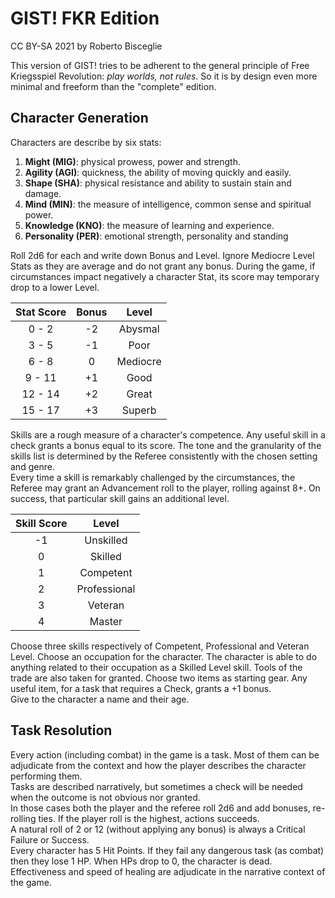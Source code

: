 # GIST! FKR Edition

CC BY-SA 2021 by Roberto Bisceglie

This version of GIST! tries to be adherent to the general principle of Free Kriegsspiel Revolution: *play worlds, not rules*. So it is by design even more minimal and freeform than the "complete" edition.

## Character Generation

Characters are describe by six stats:

1. **Might (MIG)**: physical prowess, power and strength.
2. **Agility (AGI)**: quickness, the ability of moving quickly and easily.
3. **Shape (SHA)**: physical resistance and ability to sustain stain and damage.
4. **Mind (MIN)**: the measure of intelligence, common sense and spiritual power.
5. **Knowledge (KNO)**: the measure of learning and experience.
6. **Personality (PER)**: emotional strength, personality and standing

Roll 2d6 for each and write down Bonus and Level. Ignore Mediocre Level Stats as they are average and do not grant any bonus. During the game, if circumstances impact negatively a character Stat, its score may temporary drop to a lower Level.

| Stat Score | Bonus | Level    |
|:----------:|:-----:|:--------:|
| 0 - 2      | -2    | Abysmal  |
| 3 - 5      | -1    | Poor     |
| 6 - 8      | 0     | Mediocre |
| 9 - 11     | +1    | Good     |
| 12 - 14    | +2    | Great    |
| 15 - 17    | +3    | Superb   |

Skills are a rough measure of a character's competence. Any useful skill in a check grants a bonus equal to its score. The tone and the granularity of the skills list is determined by the Referee consistently with the chosen setting and genre.  
Every time a skill is remarkably challenged by the circumstances, the Referee may grant an Advancement roll to the player, rolling against 8+. On success, that particular skill gains an additional level.  

| Skill Score | Level        |
|:-----------:|:------------:|
| -1          | Unskilled    |
| 0           | Skilled      |
| 1           | Competent    |
| 2           | Professional |
| 3           | Veteran      |
| 4           | Master       |

Choose three skills  respectively of Competent, Professional and Veteran Level. 
Choose an occupation for the character. The character is able to do anything related to their occupation as a Skilled Level skill. Tools of the trade are also taken for granted. 
Choose two items as starting gear.  Any useful item, for a task that requires a Check, grants a +1 bonus.  
Give to the character a name and their age.  

## Task Resolution

Every action (including combat) in the game is a task. Most of them can be adjudicate from the context and how the player describes the character performing them.  
Tasks are described narratively, but sometimes a check will be needed when the outcome is not obvious nor granted.  
In those cases both the player and the referee roll 2d6 and add bonuses, re-rolling ties. If the player roll is the highest, actions succeeds.  
A natural roll of 2 or 12 (without applying any bonus) is always a Critical Failure or Success.  
Every character has 5 Hit Points. If they fail any dangerous task (as combat) then they lose 1 HP. When HPs drop to 0, the character is dead. Effectiveness and speed of healing are adjudicate in the narrative context of the game.
